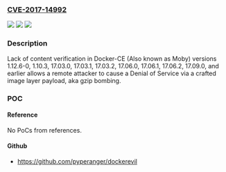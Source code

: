 ### [CVE-2017-14992](https://cve.mitre.org/cgi-bin/cvename.cgi?name=CVE-2017-14992)
![](https://img.shields.io/static/v1?label=Product&message=n%2Fa&color=blue)
![](https://img.shields.io/static/v1?label=Version&message=n%2Fa&color=blue)
![](https://img.shields.io/static/v1?label=Vulnerability&message=n%2Fa&color=brighgreen)

### Description

Lack of content verification in Docker-CE (Also known as Moby) versions 1.12.6-0, 1.10.3, 17.03.0, 17.03.1, 17.03.2, 17.06.0, 17.06.1, 17.06.2, 17.09.0, and earlier allows a remote attacker to cause a Denial of Service via a crafted image layer payload, aka gzip bombing.

### POC

#### Reference
No PoCs from references.

#### Github
- https://github.com/pyperanger/dockerevil

